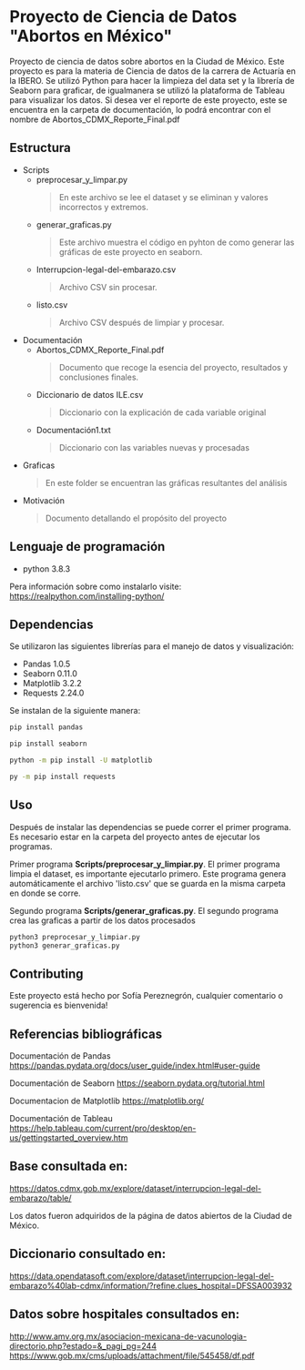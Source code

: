 # Proyecto de Ciencia de Datos "Abortos en México"
Proyecto de ciencia de datos sobre abortos en la Ciudad de México.
Este proyecto es para la materia de Ciencia de datos de la carrera de Actuaría en la IBERO. Se utilizó Python para hacer la limpieza del data set y la librería de Seaborn para graficar, de igualmanera se utilizó la plataforma de Tableau para visualizar los datos.
Si desea ver el reporte de este proyecto, este se encuentra en la carpeta de documentación, lo podrá encontrar con el nombre de Abortos_CDMX_Reporte_Final.pdf

## Estructura
- Scripts 
  - preprocesar_y_limpar.py
    > En este archivo se lee el dataset y se eliminan y valores incorrectos y extremos.
  - generar_graficas.py
    > Este archivo muestra el código en pyhton de como generar las gráficas de este proyecto en seaborn.
  - Interrupcion-legal-del-embarazo.csv
    > Archivo CSV sin procesar.
  - listo.csv
    > Archivo CSV después de limpiar y procesar.
- Documentación
  - Abortos_CDMX_Reporte_Final.pdf
    > Documento que recoge la esencia del proyecto, resultados y conclusiones finales.
  - Diccionario de datos ILE.csv
    > Diccionario con la explicación de cada variable original 
  - Documentación1.txt
    > Diccionario con las variables nuevas y procesadas
- Graficas
  > En este folder se encuentran las gráficas resultantes del análisis
- Motivación
  > Documento detallando el propósito del proyecto

## Lenguaje de programación
- python 3.8.3

Pera información sobre como instalarlo visite:
https://realpython.com/installing-python/

## Dependencias
Se utilizaron las siguientes librerías para el manejo de datos y visualización:

- Pandas 1.0.5
- Seaborn 0.11.0
- Matplotlib 3.2.2
- Requests 2.24.0


Se instalan de la siguiente manera:

```bash
pip install pandas
```
```bash
pip install seaborn
```
```bash
python -m pip install -U matplotlib
```
```bash
py -m pip install requests
```
## Uso
Después de instalar las dependencias se puede correr el primer programa. 
Es necesario estar en la carpeta del proyecto antes de ejecutar los programas.

Primer programa **Scripts/preprocesar_y_limpiar.py**.
El primer programa limpia el dataset, es importante ejecutarlo primero.
Este programa genera automáticamente el archivo 'listo.csv' que se guarda en la misma carpeta en donde se corre.

Segundo programa **Scripts/generar_graficas.py**.
El segundo programa crea las graficas a partir de los datos procesados
```python
python3 preprocesar_y_limpiar.py
python3 generar_graficas.py
```

## Contributing
Este proyecto está hecho por Sofía Pereznegrón, cualquier comentario o sugerencia es bienvenida!

## Referencias bibliográficas
Documentación de Pandas
https://pandas.pydata.org/docs/user_guide/index.html#user-guide

Documentación de Seaborn
https://seaborn.pydata.org/tutorial.html

Documentacion de Matplotlib
https://matplotlib.org/

Documentación de Tableau
https://help.tableau.com/current/pro/desktop/en-us/gettingstarted_overview.htm


## Base consultada en:
https://datos.cdmx.gob.mx/explore/dataset/interrupcion-legal-del-embarazo/table/

Los datos fueron adquiridos de la página de datos abiertos de la Ciudad de México.

## Diccionario consultado en:
https://data.opendatasoft.com/explore/dataset/interrupcion-legal-del-embarazo%40lab-cdmx/information/?refine.clues_hospital=DFSSA003932

## Datos sobre hospitales consultados en:
http://www.amv.org.mx/asociacion-mexicana-de-vacunologia-directorio.php?estado=&_pagi_pg=244
https://www.gob.mx/cms/uploads/attachment/file/545458/df.pdf
